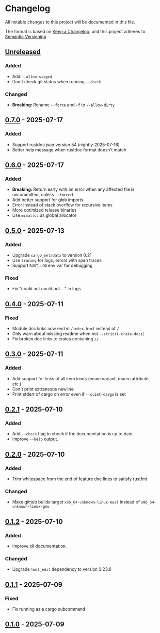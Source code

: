 # Changelog

All notable changes to this project will be documented in this file.

The format is based on [Keep a Changelog](https://keepachangelog.com/en/1.1.0/),
and this project adheres to [Semantic Versioning](https://semver.org/spec/v2.0.0.html).

<!-- next-header -->
## [Unreleased]

### Added

- Add `--allow-staged`
- Don't check git status when running `--check`

### Changed

- **Breaking:** Rename `--force` and `-f` to `--allow-dirty`

## [0.7.0] - 2025-07-17

### Added

- Support rustdoc json version 54 (nightly-2025-07-16)
- Better help message when rustdoc format doesn't match

## [0.6.0] - 2025-07-17

### Added

- **Breaking:** Return early with an error when any affected file is uncommitted, unless `--force`d
- Add better support for glob imports
- Error instead of stack overflow for recursive items
- More optimized release binaries
- Use `mimalloc` as global allocator

## [0.5.0] - 2025-07-13

### Added

- Upgrade `cargo_metadata` to version 0.21
- Use `tracing` for logs, errors with span traces
- Support `RUST_LOG` env var for debugging

### Fixed

- Fix "could not could not ..." in logs

## [0.4.0] - 2025-07-11

### Fixed

- Module doc links now end in `/index.html` instead of `/`
- Only warn about missing readme when not `--strict(-crate-docs)`
- Fix broken doc links to crates containing `//`

## [0.3.0] - 2025-07-11

### Added

- Add support for links of all item kinds (enum variant, macro attribute, etc.)
- Don't print extraneous newline
- Print stderr of cargo on error even if `--quiet-cargo` is set

## [0.2.1] - 2025-07-10

### Added

- Add `--check` flag to check if the documentation is up to date.
- Improve `--help` output.

## [0.2.0] - 2025-07-10

### Added

- Trim whitespace from the end of feature doc lines to satisfy rustfmt

### Changed

- Make github builds target `x86_64-unknown-linux-musl` instead of `x86_64-unknown-linux-gnu`

## [0.1.2] - 2025-07-10

### Added

- Improve cli documentation.

### Changed

- Upgrade `toml_edit` dependency to version 0.23.0

## [0.1.1] - 2025-07-09

### Fixed

- Fix running as a cargo subcommand

## [0.1.0] - 2025-07-09

<!-- next-url -->
[Unreleased]: https://github.com/bluurryy/cargo-insert-docs/compare/v0.7.0...HEAD
[0.7.0]: https://github.com/bluurryy/cargo-insert-docs/releases/tag/v0.7.0
[0.6.0]: https://github.com/bluurryy/cargo-insert-docs/releases/tag/v0.6.0
[0.5.0]: https://github.com/bluurryy/cargo-insert-docs/releases/tag/v0.5.0
[0.4.0]: https://github.com/bluurryy/cargo-insert-docs/releases/tag/v0.4.0
[0.3.0]: https://github.com/bluurryy/cargo-insert-docs/releases/tag/v0.3.0
[0.2.1]: https://github.com/bluurryy/cargo-insert-docs/releases/tag/v0.2.1
[0.2.0]: https://github.com/bluurryy/cargo-insert-docs/releases/tag/v0.2.0
[0.1.2]: https://github.com/bluurryy/cargo-insert-docs/releases/tag/v0.1.2
[0.1.1]: https://github.com/bluurryy/cargo-insert-docs/compare/v0.1.0...v0.1.1
[0.1.0]: https://github.com/bluurryy/cargo-insert-docs/compare/v0.1.0...0.1.0

